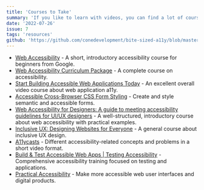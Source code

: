 ```yaml
---
title: 'Courses to Take'
summary: 'If you like to learn with videos, you can find a lot of courses about inclusive design. Mostly these are - at least the ones I watched - behind a paywall.'
date: '2022-07-26'
issue: 7
tags: 'resources'
github: 'https://github.com/conedevelopment/bite-sized-a11y/blob/master/src/posts/courses-to-take.md'
---
```


- [Web Accessibility](https://www.udacity.com/course/web-accessibility--ud891) - A short, introductory accessibility course for beginners from Google.
- [Web Accessibility Curriculum Package](https://dequeuniversity.com/curriculum/packages/web) - A complete course on accessibility.
- [Start Building Accessible Web Applications Today](https://egghead.io/courses/start-building-accessible-web-applications-today) - An excellent overall video course about web application a11y.
- [Accessible Cross-Browser CSS Form Styling](https://egghead.io/courses/accessible-cross-browser-css-form-styling-7297) - Create and style semantic and accessible forms.
- [Web Accessibility for Designers: A guide to meeting accessibility guidelines for UI/UX designers](https://www.skillshare.com/classes/Web-Accessibility-for-Designers-A-guide-to-meeting-accessibility-guidelines-for-UIUX-designers/1127506348) - A well-structured, introductory course about web accessibility with practical examples.
- [Inclusive UX: Designing Websites for Everyone](https://www.skillshare.com/classes/Inclusive-UX-Designing-Websites-for-Everyone/297973484) - A general course about inclusive UX design.
- [A11ycasts](https://www.youtube.com/watch?v=HtTyRajRuyY&list=PLNYkxOF6rcICWx0C9LVWWVqvHlYJyqw7g) - Different accessibility-related concepts and problems in a short video format.
- [Build &amp; Test Accessible Web Apps | Testing Accessibility](https://testingaccessibility.com/) - Comprehensive accessibility training focused on testing and applications.
- [Practical Accessibility](https://practical-accessibility.today/) - Make more accessible web user interfaces and digital products.
